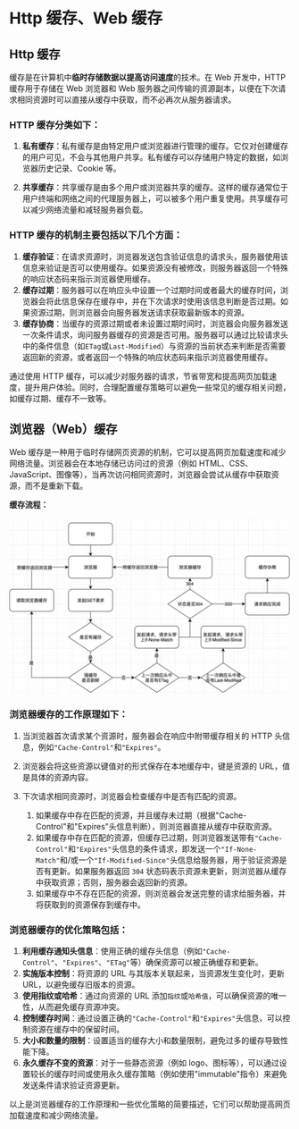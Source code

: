 # Http 缓存、Web 缓存

## Http 缓存

缓存是在计算机中**临时存储数据以提高访问速度**的技术。在 Web 开发中，HTTP 缓存用于存储在 Web 浏览器和 Web 服务器之间传输的资源副本，以便在下次请求相同资源时可以直接从缓存中获取，而不必再次从服务器请求。

### HTTP 缓存分类如下：

1. **私有缓存**：私有缓存是由特定用户或浏览器进行管理的缓存。它仅对创建缓存的用户可见，不会与其他用户共享。私有缓存可以存储用户特定的数据，如浏览器历史记录、Cookie 等。

2. **共享缓存**：共享缓存是由多个用户或浏览器共享的缓存。这样的缓存通常位于用户终端和网络之间的代理服务器上，可以被多个用户重复使用。共享缓存可以减少网络流量和减轻服务器负载。

### HTTP 缓存的机制主要包括以下几个方面：

1. **缓存验证**：在请求资源时，浏览器发送包含验证信息的请求头，服务器使用该信息来验证是否可以使用缓存。如果资源没有被修改，则服务器返回一个特殊的响应状态码来指示浏览器使用缓存。
2. **缓存过期**：服务器可以在响应头中设置一个过期时间或者最大的缓存时间，浏览器会将此信息保存在缓存中，并在下次请求时使用该信息判断是否过期。如果资源过期，则浏览器会向服务器发送请求获取最新版本的资源。
3. **缓存协商**：当缓存的资源过期或者未设置过期时间时，浏览器会向服务器发送一次条件请求，询问服务器缓存的资源是否可用。服务器可以通过比较请求头中的条件信息（如`ETag`或`Last-Modified`）与资源的当前状态来判断是否需要返回新的资源，或者返回一个特殊的响应状态码来指示浏览器使用缓存。

通过使用 HTTP 缓存，可以减少对服务器的请求，节省带宽和提高网页加载速度，提升用户体验。同时，合理配置缓存策略可以避免一些常见的缓存相关问题，如缓存过期、缓存不一致等。

## 浏览器（Web）缓存

Web 缓存是一种用于临时存储网页资源的机制，它可以提高网页加载速度和减少网络流量。浏览器会在本地存储已访问过的资源（例如 HTML、CSS、JavaScript、图像等），当再次访问相同资源时，浏览器会尝试从缓存中获取资源，而不是重新下载。

**缓存流程：**

![img](./asset/9.1.png)

### 浏览器缓存的工作原理如下：

1. 当浏览器首次请求某个资源时，服务器会在响应中附带缓存相关的 HTTP 头信息，例如`"Cache-Control"`和`"Expires"`。

2. 浏览器会将这些资源以键值对的形式保存在本地缓存中，键是资源的 URL，值是具体的资源内容。

3. 下次请求相同资源时，浏览器会检查缓存中是否有匹配的资源。
   1. 如果缓存中存在匹配的资源，并且缓存未过期（根据"Cache-Control"和"Expires"头信息判断），则浏览器直接从缓存中获取资源。
   2. 如果缓存中存在匹配的资源，但缓存已过期，则浏览器发送带有`"Cache-Control"`和`"Expires"`头信息的条件请求，即发送一个`"If-None-Match"`和/或一个`"If-Modified-Since"`头信息给服务器，用于验证资源是否有更新。如果服务器返回 `304` 状态码表示资源未更新，则浏览器从缓存中获取资源；否则，服务器会返回新的资源。
   3. 如果缓存中不存在匹配的资源，则浏览器会发送完整的请求给服务器，并将获取到的资源保存到缓存中。

### 浏览器缓存的优化策略包括：

1. **利用缓存通知头信息**：使用正确的缓存头信息（例如`"Cache-Control"`、`"Expires"`、`"ETag"`等）确保资源可以被正确缓存和更新。
2. **实施版本控制**：将资源的 URL 与其版本关联起来，当资源发生变化时，更新 URL，以避免缓存旧版本的资源。
3. **使用指纹或哈希**：通过向资源的 URL 添加`指纹`或`哈希值`，可以确保资源的唯一性，从而避免缓存资源冲突。
4. **控制缓存时间**：通过设置正确的`"Cache-Control"`和`"Expires"`头信息，可以控制资源在缓存中的保留时间。
5. **大小和数量的限制**：设置适当的缓存大小和数量限制，避免过多的缓存导致性能下降。
6. **永久缓存不变的资源**：对于一些静态资源（例如 logo、图标等），可以通过设置较长的缓存时间或使用永久缓存策略（例如使用"immutable"指令）来避免发送条件请求验证资源更新。

以上是浏览器缓存的工作原理和一些优化策略的简要描述，它们可以帮助提高网页加载速度和减少网络流量。
